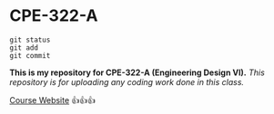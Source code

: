 # CPE-322-A

```
git status 
git add
git commit
```

**This is my repository for CPE-322-A (Engineering Design VI).**
*This repository is for uploading any coding work done in this class.*

[Course Website](https://sites.google.com/view/ece322) 
:+1::+1::+1:

